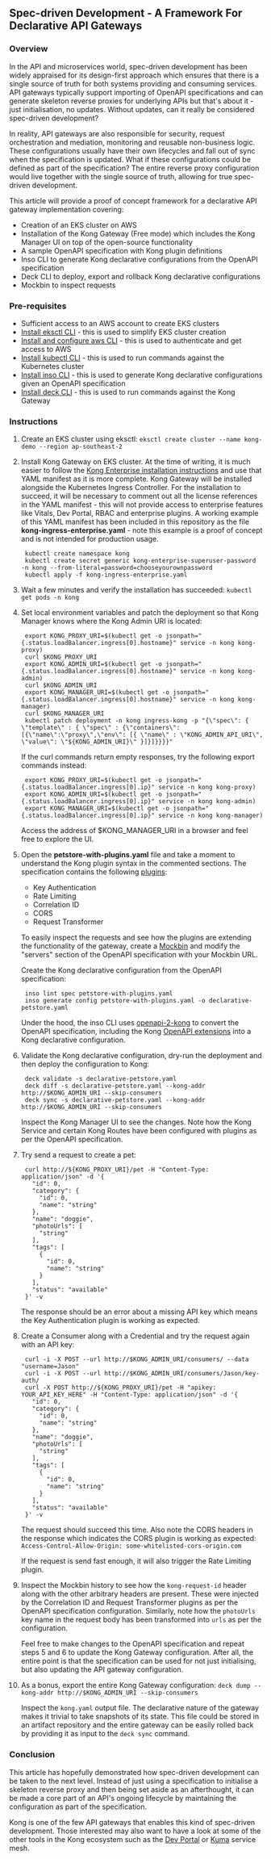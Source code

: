 ﻿
## Spec-driven Development - A Framework For Declarative API Gateways

### Overview
In the API and microservices world, spec-driven development has been widely appraised for its design-first approach which ensures that there is a single source of truth for both systems providing and consuming services. API gateways typically support importing of OpenAPI specifications and can generate skeleton reverse proxies for underlying APIs but that's about it - just initialisation, no updates. Without updates, can it really be considered spec-driven development?

In reality, API gateways are also responsible for security, request orchestration and mediation, monitoring and reusable non-business logic. These configurations usually have their own lifecycles and fall out of sync when the specification is updated. What if these configurations could be defined as part of the specification? The entire reverse proxy configuration would live together with the single source of truth, allowing for true spec-driven development.

This article will provide a proof of concept framework for a declarative API gateway implementation covering:
 - Creation of an EKS cluster on AWS
 - Installation of the Kong Gateway (Free mode) which includes the Kong Manager UI on top of the open-source functionality
 - A sample OpenAPI specification with Kong plugin definitions
 - Inso CLI to generate Kong declarative configurations from the OpenAPI specification
 - Deck CLI to deploy, export and rollback Kong declarative configurations
 - Mockbin to inspect requests

### Pre-requisites

 - Sufficient access to an AWS account to create EKS clusters
 - [Install eksctl CLI](https://docs.aws.amazon.com/eks/latest/userguide/eksctl.html) - this is used to simplify EKS cluster creation
 - [Install and configure aws CLI](https://docs.aws.amazon.com/cli/latest/userguide/getting-started-install.html) - this is used to authenticate and get access to AWS
 - [Install kubectl CLI](https://kubernetes.io/docs/tasks/tools/) - this is used to run commands against the Kubernetes cluster
 - [Install inso CLI](https://docs.insomnia.rest/inso-cli/install) - this is used to generate Kong declarative configurations given an OpenAPI specification
 - [Install deck CLI](https://docs.konghq.com/deck/latest/installation/) - this is used to run commands against the Kong Gateway

### Instructions

 1. Create an EKS cluster using eksctl:
``
eksctl create cluster --name kong-demo --region ap-southeast-2
``
2. Install Kong Gateway on EKS cluster. At the time of writing, it is much easier to follow the [Kong Enterprise installation instructions](https://docs.konghq.com/kubernetes-ingress-controller/latest/deployment/kong-enterprise/) and use that YAML manifest as it is more complete. Kong Gateway will be installed alongside the Kubernetes Ingress Controller. For the installation to succeed, it will be necessary to comment out all the license references in the YAML manifest - this will not provide access to enterprise features like Vitals, Dev Portal, RBAC and enterprise plugins. A working example of this YAML manifest has been included in this repository as the file **kong-ingress-enterprise.yaml** - note this example is a proof of concept and is not intended for production usage.
	

	    kubectl create namespace kong
	    kubectl create secret generic kong-enterprise-superuser-password  -n kong --from-literal=password=chooseyourownpassword
	    kubectl apply -f kong-ingress-enterprise.yaml

3. Wait a few minutes and verify the installation has succeeded:
``
kubectl get pods -n kong
``
4. Set local environment variables and patch the deployment so that Kong Manager knows where the Kong Admin URI is located:

		export KONG_PROXY_URI=$(kubectl get -o jsonpath="{.status.loadBalancer.ingress[0].hostname}" service -n kong kong-proxy)
		curl $KONG_PROXY_URI
		export KONG_ADMIN_URI=$(kubectl get -o jsonpath="{.status.loadBalancer.ingress[0].hostname}" service -n kong kong-admin)
		curl $KONG_ADMIN_URI
		export KONG_MANAGER_URI=$(kubectl get -o jsonpath="{.status.loadBalancer.ingress[0].hostname}" service -n kong kong-manager)
		curl $KONG_MANAGER_URI
		kubectl patch deployment -n kong ingress-kong -p "{\"spec\": { \"template\" : { \"spec\" : {\"containers\":[{\"name\":\"proxy\",\"env\": [{ \"name\" : \"KONG_ADMIN_API_URI\", \"value\": \"${KONG_ADMIN_URI}\" }]}]}}}}"

	If the curl commands return empty responses, try the following export commands instead:

		export KONG_PROXY_URI=$(kubectl get -o jsonpath="{.status.loadBalancer.ingress[0].ip}" service -n kong kong-proxy)
		export KONG_ADMIN_URI=$(kubectl get -o jsonpath="{.status.loadBalancer.ingress[0].ip}" service -n kong kong-admin)
		export KONG_MANAGER_URI=$(kubectl get -o jsonpath="{.status.loadBalancer.ingress[0].ip}" service -n kong kong-manager)

	Access the address of $KONG_MANAGER_URI in a browser and feel free to explore the UI.
5. Open the **petstore-with-plugins.yaml** file and take a moment to understand the Kong plugin syntax in the commented sections. The specification contains the following [plugins](https://docs.konghq.com/hub/):
	- Key Authentication
	- Rate Limiting
	- Correlation ID
	- CORS
	- Request Transformer

	To easily inspect the requests and see how the plugins are extending the functionality of the gateway, create a [Mockbin](https://mockbin.org/) and modify the "servers" section of the OpenAPI specification with your Mockbin URL.

	Create the Kong declarative configuration from the OpenAPI specification:

	    inso lint spec petstore-with-plugins.yaml
		inso generate config petstore-with-plugins.yaml -o declarative-petstore.yaml

	Under the hood, the inso CLI uses [openapi-2-kong](https://www.npmjs.com/package/openapi-2-kong) to convert the OpenAPI specification, including the Kong [OpenAPI extensions](https://swagger.io/docs/specification/openapi-extensions/) into a Kong declarative configuration.
6. Validate the Kong declarative configuration, dry-run the deployment and then deploy the configuration to Kong:

	    deck validate -s declarative-petstore.yaml
		deck diff -s declarative-petstore.yaml --kong-addr http://$KONG_ADMIN_URI --skip-consumers
		deck sync -s declarative-petstore.yaml --kong-addr http://$KONG_ADMIN_URI --skip-consumers
	Inspect the Kong Manager UI to see the changes. Note how the Kong Service and certain Kong Routes have been configured with plugins as per the OpenAPI specification.
7. Try send a request to create a pet:

		curl http://${KONG_PROXY_URI}/pet -H "Content-Type: application/json" -d '{
		  "id": 0,
		  "category": {
		    "id": 0,
		    "name": "string"
		  },
		  "name": "doggie",
		  "photoUrls": [
		    "string"
		  ],
		  "tags": [
		    {
		      "id": 0,
		      "name": "string"
		    }
		  ],
		  "status": "available"
		}' -v

	The response should be an error about a missing API key which means the Key Authentication plugin is working as expected.
8. Create a Consumer along with a Credential and try the request again with an API key:

	    curl -i -X POST --url http://$KONG_ADMIN_URI/consumers/ --data "username=Jason"
		curl -i -X POST --url http://$KONG_ADMIN_URI/consumers/Jason/key-auth/
		curl -X POST http://${KONG_PROXY_URI}/pet -H "apikey: YOUR_API_KEY_HERE" -H "Content-Type: application/json" -d '{
		  "id": 0,
		  "category": {
		    "id": 0,
		    "name": "string"
		  },
		  "name": "doggie",
		  "photoUrls": [
		    "string"
		  ],
		  "tags": [
		    {
		      "id": 0,
		      "name": "string"
		    }
		  ],
		  "status": "available"
		}' -v
	The request should succeed this time. Also note the CORS headers in the response which indicates the CORS plugin is working as expected:
	`Access-Control-Allow-Origin: some-whitelisted-cors-origin.com`
	
	If the request is send fast enough, it will also trigger the Rate Limiting plugin.
9. Inspect the Mockbin history to see how the `kong-request-id` header along with the other arbitrary headers are present. These were injected by the Correlation ID and Request Transformer plugins as per the OpenAPI specification configuration. Similarly, note how the `photoUrls` key name in the request body has been transformed into `urls` as per the configuration.

	Feel free to make changes to the OpenAPI specification and repeat steps 5 and 6 to update the Kong Gateway configuration. After all, the entire point is that the specification can be used for not just initialising, but also updating the API gateway configuration.
11. As a bonus, export the entire Kong Gateway configuration:
`deck dump --kong-addr http://$KONG_ADMIN_URI --skip-consumers`

	Inspect the `kong.yaml` output file. The declarative nature of the gateway makes it trivial to take snapshots of its state. This file could be stored in an artifact repository and the entire gateway can be easily rolled back by providing it as input to the `deck sync` command.

### Conclusion
This article has hopefully demonstrated how spec-driven development can be taken to the next level. Instead of just using a specification to initialise a skeleton reverse proxy and then being set aside as an afterthought, it can be made a core part of an API's ongoing lifecycle by maintaining the configuration as part of the specification.

Kong is one of the few API gateways that enables this kind of spec-driven development. Those interested may also want to have a look at some of the other tools in the Kong ecosystem such as the [Dev Portal](https://docs.konghq.com/gateway/latest/developer-portal/) or [Kuma](https://kuma.io/docs/1.7.x/) service mesh.
